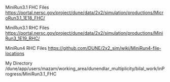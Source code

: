 MiniRun3.1 FHC Files
https://portal.nersc.gov/project/dune/data/2x2/simulation/productions/MicroRun3.1_1E18_FHC/

MiniRun3.1 RHC Files
https://portal.nersc.gov/project/dune/data/2x2/simulation/productions/MiniRun3_1E19_RHC/

MiniRun4 RHC Files
https://github.com/DUNE/2x2_sim/wiki/MiniRun4-file-locations

My Directory /dune/app/users/mazam/working_area/dunendlar_multiplicity/bilal_work/inProgress/MiniRun3.1_FHC
